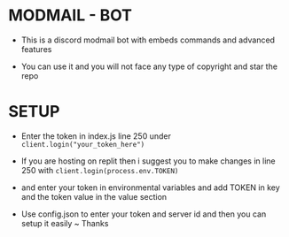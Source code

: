 # MODMAIL - BOT
- This is a discord modmail bot with embeds commands and advanced features

- You can use it and you will not face any type of copyright and star the repo 

# SETUP 

- Enter the token in index.js line 250 under `client.login("your_token_here")`

- If you are hosting on replit then i suggest you to make changes in line 250 with `client.login(process.env.TOKEN)`
 - and enter your token in environmental variables and add TOKEN in key and the token value in the value section 

- Use config.json to enter your token and server id and then you can setup it easily ~ Thanks
